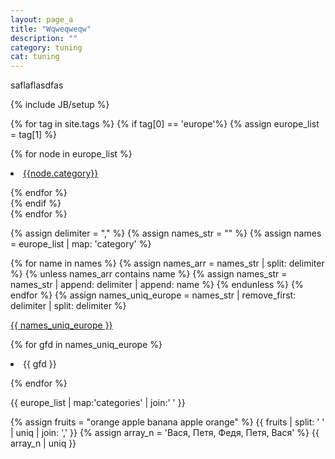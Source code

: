 ```yaml
---
layout: page_a
title: "Wqweqweqw"
description: ""
category: tuning
cat: tuning
---
```

saflaflasdfas


{% include JB/setup %}

{% for tag in site.tags %} 
{% if tag[0] == 'europe'%}
{% assign europe_list = tag[1] %}

{% for node in europe_list %}
<li class="menu-item">
<a href="/{{node.category}}/">{{node.category}}</a>
</li>

{% endfor %}	 
{% endif %}		
{% endfor %}


{% assign delimiter = "," %}
{% assign names_str = "" %}
{% assign names = europe_list | map: 'category' %}

{% for name in names %}
    {% assign names_arr = names_str | split: delimiter %}
    {% unless names_arr contains name %}
        {% assign names_str = names_str | append: delimiter | append: name %}
    {% endunless %}
{% endfor %}
{% assign names_uniq_europe = names_str | remove_first: delimiter | split: delimiter  %}

<a href="#">{{ names_uniq_europe }}</a>

{% for gfd in names_uniq_europe %}

<li>{{ gfd }}</li>	
	
{% endfor %}

{{ europe_list | map:'categories' | join:' ' }}


{% assign fruits = "orange apple banana apple orange" %}
{{ fruits | split: ' ' | uniq | join: ','  }}
{% assign array_n = 'Вася, Петя, Федя, Петя, Вася'  %}
{{ array_n | uniq }}


